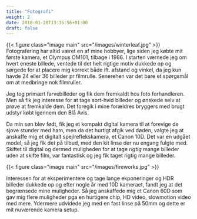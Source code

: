 ```yaml
---
title: "Fotografi"
weight: 2
date: 2018-01-20T13:35:56+01:00
draft: false
---
```


{{< figure class="image main" src="/images/winterleaf.jpg" >}}
Fotografering har altid været en af mine hobbyer, lige siden jeg købte mit første
kamera, et Olympus OM101, tilbage i 1986. I starten værnede jeg om hvert eneste
billede, ventede til det helt rigtige motiv dukkede op og sørgede for at placere
mig korrekt både ift. afstand og vinkel, da jeg kun havde 24 eller 36 billeder
pr filmrulle. Senerehen var det bare et spørgsmål om at medbringe nok filmruller.

Jeg tog primært farvebilleder og fik dem fremkaldt hos foto forhandleren. Men så
fik jeg interesse for at tage sort-hvid billeder og ønskede selv at prøve at
fremkalde dem. Det foregik i mine forældres bryggers med brugt udstyr købt igennem
den Blå Avis.

Da min søn blev født, fik jeg et kompakt digital kamera til at forevige de sjove
stunder med ham, men da det hurtigt afgik ved døden, valgte jeg at anskaffe mig
et digitalt spejlreflekskamera, et Canon 10D. Det var en udgået model, så jeg
fik det på tilbud, med den kit linse der nu engang fulgte med. Skiftet til
digital og dermed muligheden for at tage _rigtig_ mange billeder uden at skifte
film, var fantastisk og jeg fik taget rigtig mange billeder.

{{< figure class="image main" src="/images/fireworks.jpg" >}}

Interessen for at eksperimentere og tage lange ekponeringer og HDR billeder
dukkede op og efter nogle år med 10D kameraet, fandt jeg at det begrænsede mine
muligheder. Så jeg anskaffede mig et Canon 60D som gav mig flere muligheder pga
en hurtigere chip, HD video, slowmotion video med mere. Ydermere udvidede jeg med
en fast linse på 50mm og dette er mit nuværende kamera setup.
